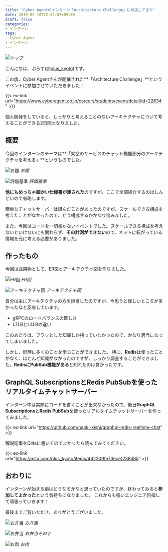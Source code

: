 ```yaml
---
title: "Cyber Agentのインターン「Architecture Challenge」に参加してきた"
date: 2019-02-18T22:42:07+09:00
draft: false
categories:
- インターン
tags:
- Cyber Agent
- インターン
---
```


![トップ](./top.jpg)

こんにちは、ぷらす([@plus_kyoto](https://twitter.com/plus_kyoto))です。

この度、Cyber Agentさんが開催された**「Architecture Challenge」**というイベントに参加させていただきました！

{{< ex-link url="https://www.cyberagent.co.jp/careers/students/event/detail/id=22634" >}}


個人開発をしていると、しっかりと考えることのないアーキテクチャについて考えることができる2日間となりました。

<!--more-->

## 概要
今回のインターンのテーマは**「架空のサービスのチャット機能部分のアーキテクチャを考える」**というものでした。

![お題](./theme.png)
_お題_

![評価基準](./review.png)
_評価基準_

**他にもめっちゃ細かい仕様書が渡された**のですが、ここで全部紹介するのはしんどいので省略します。

簡単なチャットサーバーは組んだことがあったのですが、スケールできる構成を考えたことがなかったので、どう構成するかかなり悩みました。

また、今回はコードを一切書かないイベントでした。スケールできる構成を考えないといけないにも関わらず、**その計測ができない**ので、ネットに転がっている情報を元に考える必要がありました。

## 作ったもの
今回は成果物として、ER図とアーキテクチャ図を作りました。

![ER図](./er.png)
_ER図_

![アーキテクチャ図](./architecture.jpg)
_アーキテクチャ図_

自分は主にアーキテクチャの方を担当したのですが、今思うと怪しいところが多かったなと反省しています。

- gRPCのロードバランスの難しさ
- L7LBとL4LBの違い

このあたりは、フワッとした知識しか持っていなかったので、かなり適当になってしまいました。

しかし、同時に多くのことを学ぶことができました。
特に、**Redis**は使ったことがなく、ほとんど知識がなかったのですが、しっかり調査することができました。**RedisにPubSub機能がある**と知れたのは良かったです。

## GraphQL SubscriptionsとRedis PubSubを使ったリアルタイムチャットサーバー

インターン中は実際にコードを書くことが出来なかったので、後日**GraphQL Subscriptions**と**Redis PubSub**を使ったリアルタイムチャットサーバーを作ってみました。


{{< ex-link url="https://github.com/naoki-kishi/graphql-redis-realtime-chat" >}}

解説記事をQiitaに書いてのでよかったら読んでみてください。

{{< ex-link url="https://qiita.com/plus_kyoto/items/462209fe73ece1238d85" >}}

## おわりに

インターンが始まる前はどうなるかなと思っていたのですが、終わってみると**参加してよかった**という気持ちになりました。
これからも強いエンジニア目指して頑張っていきます！

最後までご覧いただき、ありがとうございました。

![お弁当](./lunch-1.jpg)
_お弁当_

![お弁当](./lunch-2.jpg)
_お弁当その２_


![お肉](./niku.jpg)
_お肉_
